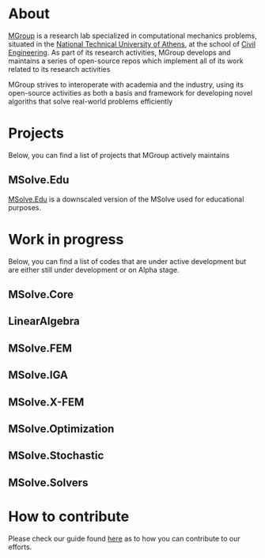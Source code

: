 # About
[MGroup](http://mgroup.ntua.gr) is a research lab specialized in computational mechanics problems, situated in the [National Technical University of Athens](https://www.ntua.gr), at the school of [Civil Engineering](http://www.civil.ntua.gr/). As part of its research activities, MGroup develops and maintains a series of open-source repos which implement all of its work related to its research activities

MGroup strives to interoperate with academia and the industry, using its open-source activities as both a basis and framework for developing novel algoriths that solve real-world problems efficiently 

# Projects
Below, you can find a list of projects that MGroup actively maintains

## MSolve.Edu
[MSolve.Edu](https://github.com/mgroupntua/MSolve.Edu) is a downscaled version of the MSolve used for educational purposes.

# Work in progress
Below, you can find a list of codes that are under active development but are either still under development or on Alpha stage.

## MSolve.Core

## LinearAlgebra

## MSolve.FEM

## MSolve.IGA

## MSolve.X-FEM

## MSolve.Optimization

## MSolve.Stochastic

## MSolve.Solvers

# How to contribute
Please check our guide found [here](contributing.md) as to how you can contribute to our efforts.



